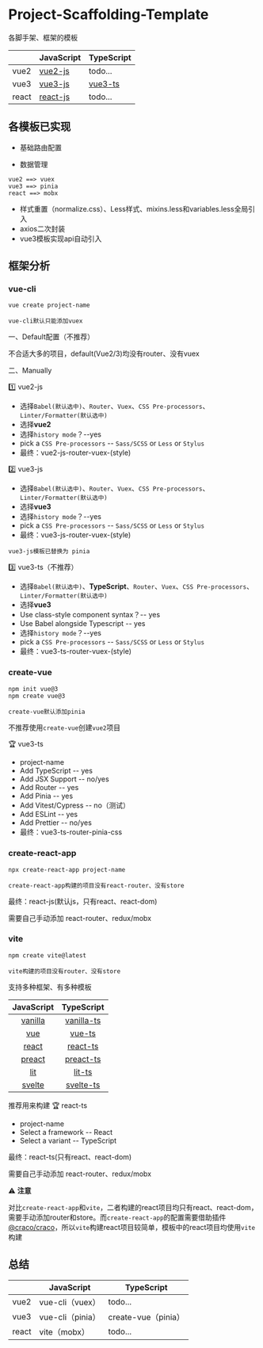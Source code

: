 # Project-Scaffolding-Template

各脚手架、框架的模板

|       | JavaScript                                                   | TypeScript                                                   |
| ----- | ------------------------------------------------------------ | ------------------------------------------------------------ |
| vue2  | [vue2-js](https://github.com/ethanlamm/project-scaffolding-template/tree/vue2-js) | todo...                                                      |
| vue3  | [vue3-js](https://github.com/ethanlamm/project-scaffolding-template/tree/vue3-js) | [vue3-ts](https://github.com/ethanlamm/project-scaffolding-template/tree/vue3-ts) |
| react | [react-js](https://github.com/ethanlamm/project-scaffolding-template/tree/react-js-vite) | todo...                                                      |



## 各模板已实现

- 基础路由配置

- 数据管理

```
vue2 ==> vuex
vue3 ==> pinia
react ==> mobx
```

- 样式重置（normalize.css）、Less样式、mixins.less和variables.less全局引入
- axios二次封装
- vue3模板实现api自动引入



## 框架分析

### vue-cli

```sh
vue create project-name
```

`vue-cli默认只能添加vuex`

一、Default配置（不推荐）

不合适大多的项目，default(Vue2/3)均没有router、没有vuex

二、Manually

:one: vue2-js

- 选择`Babel(默认选中)`、`Router`、`Vuex`、`CSS Pre-processors`、`Linter/Formatter(默认选中)`
- 选择**vue2**
- 选择`history mode`？--yes
- pick a `CSS Pre-processors` -- `Sass/SCSS`  or  `Less`  or `Stylus`
- 最终：vue2-js-router-vuex-(style)

:two: vue3-js

- 选择`Babel(默认选中)`、`Router`、`Vuex`、`CSS Pre-processors`、`Linter/Formatter(默认选中)`
- 选择**vue3**
- 选择`history mode`？--yes
- pick a `CSS Pre-processors` -- `Sass/SCSS`  or  `Less`  or `Stylus`
- 最终：vue3-js-router-vuex-(style)

`vue3-js模板已替换为 pinia`

:three: vue3-ts（不推荐）

- 选择`Babel(默认选中)`、**TypeScript**、`Router`、`Vuex`、`CSS Pre-processors`、`Linter/Formatter(默认选中)`
- 选择**vue3**
- Use class-style component syntax？-- yes
- Use Babel alongside Typescript -- yes
- 选择`history mode`？--yes
- pick a `CSS Pre-processors` -- `Sass/SCSS`  or  `Less`  or `Stylus`
- 最终：vue3-ts-router-vuex-(style)



### create-vue

```sh
npm init vue@3
npm create vue@3
```

`create-vue默认添加pinia`

不推荐使用`create-vue`创建`vue2`项目

🏆 vue3-ts

- project-name
- Add TypeScript -- yes
- Add JSX Support -- no/yes
- Add Router -- yes
- Add Pinia -- yes
- Add Vitest/Cypress -- no（测试）
- Add ESLint -- yes
- Add Prettier -- no/yes
- 最终：vue3-ts-router-pinia-css



### create-react-app

```sh
npx create-react-app project-name
```

`create-react-app构建的项目没有react-router、没有store`

最终：react-js(默认js，只有react、react-dom)

需要自己手动添加 react-router、redux/mobx



### vite

```sh
npm create vite@latest
```

`vite构建的项目没有router、没有store`

支持多种框架、有多种模板

|             JavaScript              |                TypeScript                 |
| :---------------------------------: | :---------------------------------------: |
| [vanilla](https://vite.new/vanilla) | [vanilla-ts](https://vite.new/vanilla-ts) |
|     [vue](https://vite.new/vue)     |     [vue-ts](https://vite.new/vue-ts)     |
|   [react](https://vite.new/react)   |   [react-ts](https://vite.new/react-ts)   |
|  [preact](https://vite.new/preact)  |  [preact-ts](https://vite.new/preact-ts)  |
|     [lit](https://vite.new/lit)     |     [lit-ts](https://vite.new/lit-ts)     |
|  [svelte](https://vite.new/svelte)  |  [svelte-ts](https://vite.new/svelte-ts)  |

推荐用来构建 🏆 react-ts

- project-name
- Select a framework -- React
- Select a variant -- TypeScript

最终：react-ts(只有react、react-dom)

需要自己手动添加 react-router、redux/mobx

⚠ **注意**

对比`create-react-app`和`vite`，二者构建的react项目均只有react、react-dom，需要手动添加router和store。而`create-react-app`的配置需要借助插件[@craco/craco](https://www.npmjs.com/package/@craco/craco)，所以`vite`构建react项目较简单，模板中的react项目均使用`vite`构建



## 总结

|       | JavaScript       | TypeScript          |
| ----- | ---------------- | ------------------- |
| vue2  | vue-cli（vuex）  | todo...             |
| vue3  | vue-cli（pinia） | create-vue（pinia） |
| react | vite（mobx）     | todo...             |

